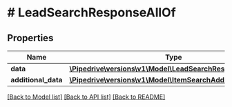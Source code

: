 # # LeadSearchResponseAllOf

## Properties

Name | Type | Description | Notes
------------ | ------------- | ------------- | -------------
**data** | [**\Pipedrive\versions\v1\Model\LeadSearchResponseAllOfData**](LeadSearchResponseAllOfData.md) |  |
**additional_data** | [**\Pipedrive\versions\v1\Model\ItemSearchAdditionalData**](ItemSearchAdditionalData.md) |  |

[[Back to Model list]](../README.md#documentation-for-models) [[Back to API list]](../README.md#documentation-for-api-endpoints) [[Back to README]](../README.md)
